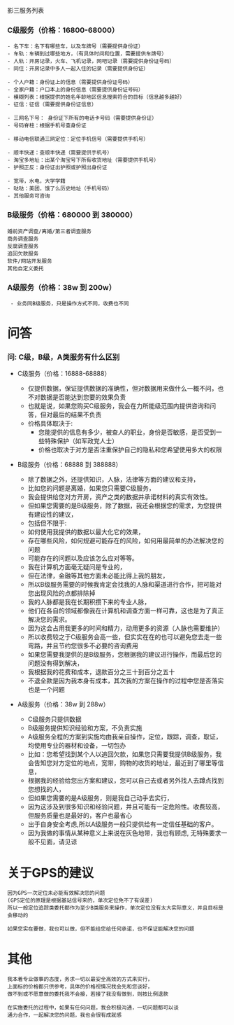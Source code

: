 影三服务列表

### C级服务（价格：16800-68000）
    - 名下车：名下有哪些车，以及车牌号（需要提供身份证）
    - 车轨：车辆到过哪些地方，（有具体时间和位置，需要提供车牌号）
    - 人轨：开房记录，火车、飞机记录，网吧记录（需要提供身份证号码）
    - 同住：开房记录中多人一起入住的记录（需要提供身份证）

    - 个人户籍：身份证上的信息（需要提供身份证号码）
    - 全家户籍：户口本上的身份信息（需要提供身份证号码）
    - 模糊列表：根据提供的姓名年龄地区信息搜索符合的目标（信息越多越好）
    - 征信：征信（需要提供身份证信息）

    - 三网名下号： 身份证下所有的电话卡号码（需要提供身份证）
    - 号码脊柱：根据手机号查身份证

    - 移动电信联通三网定位：定位手机信号（需要提供手机号）

    - 顺丰快递：查顺丰快递（需要提供手机号）
    - 淘宝多地址：出某个淘宝号下所有收货地址（需要提供手机号）
    - 护照正反：身份证出护照或护照出身份证 

    - 宽带，水电，大学学籍
    - 哒哒：美团，饿了么历史地址（手机号码）
    - 其他服务可咨询

### B级服务（价格：680000 到 380000）
    婚前资产调查/离婚/第三者调查服务
    商务调查服务
    反腐调查服务
    追回欠款服务
    软件/网站开发服务
    其他自定义委托

### A级服务（价格：38w 到 200w）
     - 业务同B级服务，只是操作方式不同，收费也不同

# 问答
### 问: C级，B级，A类服务有什么区别

 - C级服务（价格：16888-68888）
   - 仅提供数据，保证提供数据的准确性，但对数据用来做什么一概不问，也不对数据是否能达到您要的效果负责
   - 也就是说，如果您购买C级服务，我会在力所能级范围内提供咨询和问答，但对最后的结果不负责
   - 价格具体取决于:
     - 您能提供的信息有多少，被查人的职业，身份是否敏感，是否受到一些特殊保护（如军政党人士）
     - 价格也取决于对方是否注重保护自己的隐私和您希望使用多大的权限

 - B级服务（价格：68888 到 388888）
   - 除了数据之外，还提供知识，人脉，法律等方面的建议和支持，
   - 比如您的问题是离婚，如果您只需要C级服务，
   - 我会提供给您对方开房，资产之类的数据并承诺材料的真实有效性。
   - 但如果您需要的是B级服务，除了数据，我还会根据您的需求，为您提供有建设性的建议，
   - 包括但不限于:
   - 如何使用我提供的数据以最大化它的效果，
   - 存在哪些风险，如何规避可能存在的风险，如何用最简单的办法解决您的问题
   - 可能存在的问题以及应该怎么应对等等。
   - 我在计算机方面毫无疑问是专业的，
   - 但在法律，金融等其他方面未必能比得上我的朋友，
   - 所以B级服务需要的时候我肯定会找我的人脉和渠道进行合作，把可能对您出现风险的点都排除掉
   - 我的人脉都是我在长期积攒下来的专业人脉，
   - 他们在各自的领域都像我在计算机和调查方面一样可靠，这也是为了真正解决您的需求。
   - 因为这会占用我更多的时间和精力，动用更多的资源（人脉也需要维护）
   - 所以收费较之于C级服务会高一些，但实实在在的也可以避免您去走一些弯路，并且节约您很多不必要的咨询费用
   - 如果您需要我提供的是B级服务，您根据我的建议进行操作，而最后您的问题没有得到解决，
   - 我根据我的花费和成本，退款百分之三十到百分之五十
   - 不退全款是因为我本身有成本，其次我的方案在操作的过程中您是否落实也是一个问题

 - A级服务（价格：38w 到 288w）
   - C级服务只提供数据
   - B级服务提供知识经验和方案，不负责实施
   - A级服务全程的方案到实施均由我亲自操作，定位，跟踪，调查，取证，均使用专业的器材和设备，一切包办
   - 比如：您希望找到某个人以追回欠款，如果您只需要我提供B级服务，我会告知您对方定位的地点，宽带，购物的收货的地址，最近到了哪里等信息，
   - 根据我的经验给您出方案和建议，您可以自己去或者另外找人去蹲点找到您想找的人，
   - 但如果您需要的是A级服务，则是我自己动手去实行，
   - 因为这涉及到很多知识和经验问题，并且可能有一定危险性。收费较高，但服务质量也是最好的，客户也最省心
   - 出于自身安全考虑,所以A级服务一般只提供给有一定信任基础的客户。
   - 因为我做的事情从某种意义上来说在灰色地带，我也有顾虑, 无特殊要求一般不见面，请见谅

# 关于GPS的建议

    因为GPS一次定位未必能有效解决您的问题
    (GPS定位的原理是根据基站信号来的，单次定位免不了有误差)
    所以一般定位追踪类委托都作为至少B类服务来操作，单次定位没有太大实际意义，并且目标是会移动的

    如果您实在要做，我也可以做，但不能给您给任何承诺，也不保证能解决您的问题

# 其他
    
    我本着专业做事的态度，务求一切以最安全高效的方式来实行，
    上面标的价格都只供参考，具体的价格视情况我会先和您谈好，
    做不到或不愿意做的委托我不会接，若接了我没有做到，则按比例退款
    
    在实施委托的过程中，如果有任何问题，我会积极沟通，一切问题都可以谈
    通力合作，一起解决您的问题，我也会很有成就感
